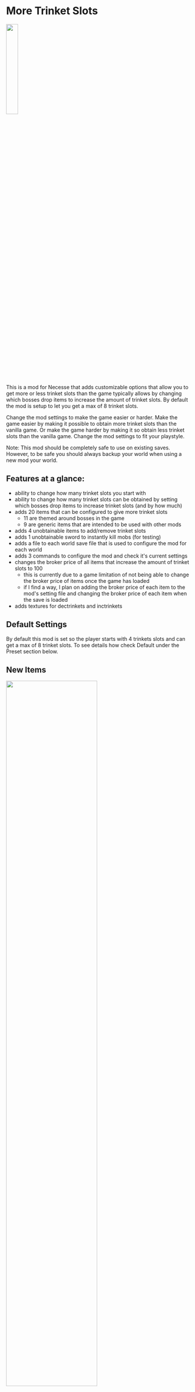 # More Trinket Slots
<img src="https://github.com/project-curiosity/MoreTrinketSlots/blob/main/src/main/resources/preview.png" width=25% height=25%><br>
This is a mod for Necesse that adds customizable options that allow you to get more or less trinket slots than the game typically allows by changing which bosses drop items to increase the amount of trinket slots. By default the mod is setup to let you get a max of 8 trinket slots.

Change the mod settings to make the game easier or harder. Make the game easier by making it possible to obtain more trinket slots than the vanilla game. Or make the game harder by making it so obtain less trinket slots than the vanilla game. Change the mod settings to fit your playstyle.

Note: This mod should be completely safe to use on existing saves. However, to be safe you should always backup your world when using a new mod your world.

## Features at a glance:
- ability to change how many trinket slots you start with
- ability to change how many trinket slots can be obtained by setting which bosses drop items to increase trinket slots (and by how much)
- adds 20 items that can be configured to give more trinket slots
  - 11 are themed around bosses in the game
  - 9 are generic items that are intended to be used with other mods
- adds 4 unobtainable items to add/remove trinket slots
- adds 1 unobtainable sword to instantly kill mobs (for testing)
- adds a file to each world save file that is used to configure the mod for each world
- adds 3 commands to configure the mod and check it's current settings
- changes the broker price of all items that increase the amount of trinket slots to 100
  - this is currently due to a game limitation of not being able to change the broker price of items once the game has loaded
  - if I find a way, I plan on adding the broker price of each item to the mod's setting file and changing the broker price of each item when the save is loaded
- adds textures for dectrinkets and inctrinkets

## Default Settings
By default this mod is set so the player starts with 4 trinkets slots and can get a max of 8 trinket slots. To see details how check Default under the Preset section below.

## New Items
<img src="https://github.com/project-curiosity/MoreTrinketSlots/blob/main/src/main/images/allitems.png" width=70% height=70%><br>
These are the names of the items in the order they appear in the image above:
- Belt Clip, Spider Leg Keychain, Protective Case, Pocket Protector, Belt Bag, Trinket Pouch, Charm Bracelet
- Swamp Fruit, Dragon Satchel, Dry Bag, Sling Bag, How To Hold More Trinkets: Vol. 1-3
- How To Hold More Trinkets: Vol. 4-9
- moretrinketslots_dectrinkets10, moretrinketslots_dectrinkets5, dectrinkets, inctrinkets, moretrinketslots_inctrinkets5, moretrinketslots_inctrinkets10, Test Sword

## Commands
This mod adds 3 commands:

### `MTS.info <slots/bosses/items/all>`
- Outputs information about the mod's settings to chat for the user.
- Permission Level: User
- 4 Parameter Options
  - `slots`
    - tells the user the trinket slots they start with and the max amount they can get
  - `bosses`
    - tell the user which bosses drop items to increase trinket slots and their condition for doing so
  - `items`
    - tells the user all the items that increase trinket slots and how much slots they give
  - `all`
    - tells the user the slots, bosses, and items information

### `MTS.trinketslots <player/all/online/offline> <set/reset/max/adjust> <new amount>`
- Used to change the amount of trinket slots for the target.
- Permission Level: Owner
- Note: Items in trinket slots that are remove because of this will be lost.
- 4 options for who to target:
  - `player`
    - a specified online player, cannot target offline player
  - `offline`
    - all players who are currently offline
    - Note: Trinket slots for offline players can only be edited if the server does not allow outside characters.
  - `online`
      - all players who are currently online
  - `all`
      - every player that has ever joined the server
- 4 options for how to change trinket slots size
  - `set`
      - sets the target's trinket slot size to the specified new amount
  - `reset`
    - sets the target's trinket slot size to the initial trinket slots setting
  - `max`
    - sets the target's trinket slot size to the max possible based on the settings for the boss drops and items
  - `adjust`
    - changes the target's trinket slot size to be within the initial starting size and max possible size
      - if the target has less than the initial starting size they will be set the initial starting size
      - if the target has more than the max size they will be set to the max size
      - if the target's trinket slot size is between the initial and max size their trinket slot size will not change
- optional new amount parameter 
  - only used by `set` option

### `MTS.loadpreset <default/vanilla/nogain/zerotohero> <subpreset number>`
- Changes the mod settings to a built-in preset.
- Permission Level: Owner
- Note: When changing presets it is recommended to use `MTS.trinketslots all adjust` or `MTS.trinketslots all reset` to ensure all players have a trinket slot amount that fits within the preset's restrictions.
- 4 preset options
  - `default`
  - `vanilla`
  - `nogain`
  - `zerotohero`
  - These presets are explained below but for specific can be found below in the Presets section.
- optional `subpreset number` parameter
  - This parameter is used by `nogain` and `zerotohero` to get slightly different variations of these presets.

## Presets

### Default (default)
Changes the game to make it possible to get 8 trinket slots.
- Empty Pendant
  - Dropped By: Void Wizard
  - Sets trinket slots to 5
- Pocket Protector
  - Dropped By: Ancient Vulture
  - Sets trinket slots to 6
- Charm Bracelet
  - Dropped By: Cryo Queen
  - Sets trinket slots to 7
- Fallen Wizard
  - Dropped By: Wizard Socket
  - Sets trinket slots to 8

### Vanilla (vanilla)
Preset that uses the same exact settings as the base game so you get a "vanilla" experience. Useful if you want access to the commands to change slots but don't want to actually change the game.

### No Gain (nogain)
Players can not gain more trinket slots, what they start with is what they get. Removes all boss drops that give trinket slots and changes items to give no slots. By default it is set to 4 trinket slots but you can use the optional `subpreset number` parameter to set the amount of trinket slots you get. For example you could use `MTS.loadpreset nogain 1` so players only have 1 trinket slot and there are no drops to get more.

### Zero to Hero (zerotohero)
Players start with 0 trinket slots and more bosses drop items to increase trinket slot size. There are six sub presets for this that can be chosen by entering 4, 6, 8, 10, 11, or 12 for the optional `subpreset number` parameter. These change drops so the max slots that can be obtained are 4, 6, 8, 10, 11, or 12. By default it choses the 6 preset. The subpresets are shown below.

#### 4
- Belt Clip
  - Dropped By: Evil's Protector
  - Sets trinket slots to 1
- Protective Case
  - Dropped By: Swamp Guardian
  - Sets trinket slots to 2
- Charm Bracelet
  - Dropped By: Cryo Queen
  - Sets trinket slots to 3
- Wizard Socket
  - Dropped By: Fallen Wizard
  - Sets trinket slots to 4

#### 6
- Belt Clip
  - Dropped By: Evil's Protector
  - Sets trinket slots to 1
- Empty Pendant
  - Dropped By: Void Wizard
  - Sets trinket slots to 2
- Pocket Protector
  - Dropped By: Ancient Vulture
  - Sets trinket slots to 3
- Trinket Pouch
  - Dropped By: Reaper
  - Sets trinket slots to 4
- Swamp Fruit
  - Dropped By: Pest Warden
  - Sets trinket slots to 5
- Wizard Socket
  - Dropped By: Fallen Wizard
  - Sets trinket slots to 6

#### 8
Makes is so about every other boss pre Fallen Wizard drops an item to increase trinket slots by 1.
- Belt Clip
  - Dropped By: Evil's Protector
  - Sets trinket slots to 1
- Spider Leg Keychain
  - Dropped By: Queen Spider
  - Sets trinket slots to 2
- Empty Pendant
  - Dropped By: Void Wizard
  - Sets trinket slots to 3
- Protective Case
  - Dropped By: Swamp Guardian
  - Sets trinket slots to 4
- Pocket Protector
  - Dropped By: Ancient Vulture
  - Sets trinket slots to 5
- Trinket Pouch
  - Dropped By: Reaper
  - Sets trinket slots to 6
- Swamp Fruit
  - Dropped By: Pest Warden
  - Sets trinket slots to 7
- Wizard Socket
  - Dropped By: Fallen Wizard
  - Sets trinket slots to 8

#### 10/11/12
Makes it so basically every boss drops an item to increase trinket slots by one. 11 and 12 are the same as the 10 preset except they include drops for the post Fallen Wizard bosses.
- Belt Clip
  - Dropped By: Evil's Protector
  - Sets trinket slots to 1
- Spider Leg Keychain
  - Dropped By: Queen Spider
  - Sets trinket slots to 2
- Empty Pendant
  - Dropped By: Void Wizard
  - Sets trinket slots to 3
- Protective Case
  - Dropped By: Swamp Guardian
  - Sets trinket slots to 4
- Pocket Protector
  - Dropped By: Ancient Vulture
  - Sets trinket slots to 5
- Trinket Pouch
  - Dropped By: Reaper
  - Sets trinket slots to 6
- Charm Bracelet
  - Dropped By: Cryo Queen
  - Sets trinket slots to 7
- Swamp Fruit
  - Dropped By: Pest Warden
  - Sets trinket slots to 8
- Dragon Satchel
  - Dropped By: Sage and Grit
  - Sets trinket slots to 9
- Wizard Socket
  - Dropped By: Fallen Wizard
  - Sets trinket slots to 10

If 11 or 12 is chosen there is also:
- Dry Bag
  - Dropped By: Mother Slime
  - Sets trinket slots to 11

If 12 is chosen there is also:
- Sling Bag
  - Dropped By: Night Swarm
  - Sets trinket slots to 12

## Settings File
You can configure the mod yourself by modifying the settings file that it creates. This mod creates a file called `mtsSettings.cfg` in each save file. This file is used to load settings for this mod. This makes it so each save file can have their own settings. Save files on windows can be found at `C:\Users\Your Username\AppData\Roaming\Necesse\saves`. Save files are stored as zip files, so to edit the settings file you will need an application to view and edit files inside zip files. When viewing the file it should look something like this:
```
MORETRINKETSLOTS = {
	initialSlots = 4,
	bossdrops = {
		fallenwizard = {
			itemID = wizardsocket,
			minSlots = 6,
			maxSlots = 6,
			increment = 1
		},
		voidwizard = {
			itemID = emptypendant,
			minSlots = 5,
			maxSlots = 5,
			increment = 1
		}
	}
}
```
- `initialSlots` is the amount of slots players should start with
- `bossdrops` is a list of each boss that drops items and each listing has details about that item that drops from them
- `itemID` is the itemID of the item that should drop from the boss
- `minSlots` is the lowest amount of slots the item will ever set the player to
  - in the example above the wizard socket will always set the players trinket slots to 6 when they are below or at 5
- `maxSlots` the maximum amount of slots that the can item can give and is also used for the condition for the boss drop
  - if the player is under the `maxSlots` then the item will drop from the boss
  - if the player is at or above `maxSlots` the item will not drop
  - this can be set to -1, or any negative number, if you want there to be no limit on the uses of the item
- `increment` is the amount of slots the item gives each time it is used
  - if adding the increment to you current slots would put you over `maxSlots` the mod will just set you to `maxSlots` instead

Items can be used multiple times in the list but mod will combine the instances to determine how the item works. The item will use the smallest `minSlots`, the largest `maxSlots`, and the average of all the `increment`s. This will be the resulting behavior of the item but each bosses will still use the `maxSlots` listed for them as the condition instead of the combined `maxSlots` of the item.

### Adding a drop for a boss
Any mob with a `privateLootTable` can be given a drop to increase trinkets, even bosses from other mods. All you need to do is find the `stringID` for the mob or it's complete class name. 
Finding the `stringID` is much more simple, all you need to do is the following:
1. go into a world that has cheats enabled
   - cheats can by entering `/allowcheats` twice in the chat
2. open the cheat menu by pressing F10
3. click mobs in the cheat menu
4. search for the mob in there
   - The mobs in the list are listed under their `stringID` so if you find the mob you are looking for you have also found the name you should use in this mod's settings.
     - for example the `stringID` for Cryo Queen is: `cryoqueen`
     - for example the `stringID` for Ignis the Lord of Flames from the mod [Aspects of Alteration](https://steamcommunity.com/sharedfiles/filedetails/?id=2997987435&searchtext=) is: `aoaboss2mob`
   - the mob that is used to spawn the boss may not always be the mob that actually has the loot table that is used
   - currently I don't know why but neither `sageandgrit` or `flyingspiritsbody` work so the class name has to be used instead
     - `necesse.entity.mobs.hostile.bosses.FlyingSpiritsHead`
   - in some situations like this it may be best to find the full class name and use that instead
5. copy the name from here into the settings file

If you can't find the `stringID` or it is giving you issues you can always find the mob's full class name instead. This process in a bit more complicated so I won't go into detail but the basic steps are:
1. find the mod's or game's jar file
2. decompile it with a Java decompiler application
3. find the mob's class
4. copy the full class name
   - for example the full class name of the mob that contains the loot table for Sage and Grit is:
     - `necesse.entity.mobs.hostile.bosses.FlyingSpiritsHead`
   - for example the full name of Ignis the Lord of Flames from the mod [Aspects of Alteration](https://steamcommunity.com/sharedfiles/filedetails/?id=2997987435&searchtext=) is:
     - `AoA.examples.AoABoss2Mob`
5. paste the full class name into the settings file

Below I will list the `itemID`s from this mod and the base game that can be used. I will also list `stringID`s and full class names for bosses in the base game.

### Mod's `itemIDS`
- Belt Clip
  - `moretrinketslots_evilsprotector`
- Spider Leg Keychain
  - `moretrinketslots_queenspider`
- Empty Pendant
  - `emptypendant`
- Protective Case
  - `moretrinketslots_swampguardian`
- Pocket Protector
  - `moretrinketslots_ancientvulture`
- Belt Bag
  - `moretrinketslots_piratecaptain`
- Trinket Pouch
  - `moretrinketslots_reaper`
- Charm Bracelet
  - `moretrinketslots_cryoqueen`
- Swamp Fruit
  - `moretrinketslots_pestwarden`
- Dragon Satchel
  - `moretrinketslots_sageandgrit`
- Wizard Socket
  - `wizardsocket`
- Dry Bag
  - `moretrinketslots_motherslime`
- Sling Bag
  - `moretrinketslots_nighswarm`
- How To Hold More Trinkets: Vol. 1
  - `moretrinketslots_genericitem_1`
- . . .
- How To Hold More Trinkets: Vol. 9
  - `moretrinketslots_genericitem_9`

### Boss `stringID`s and Full Class Names
- Evil's Protector
  - `evilsprotector`
  - `necesse.entity.mobs.hostile.bosses.EvilsProtectorMob`
- Queen Spider
  - `queenspider`
  - `necesse.entity.mobs.hostile.bosses.QueenSpiderMob`
- Void Wizard
  - `voidwizard`
  - `necesse.entity.mobs.hostile.bosses.VoidWizard`
- Swamp Guardian
  - `swampguardian`
  - `necesse.entity.mobs.hostile.bosses.SwampGuardianHead`
- Ancient Vulture
  - `ancientvulture`
  - `necesse.entity.mobs.hostile.bosses.AncientVultureMob`
- Pirate Captain
  - `piratecaptain`
  - `necesse.entity.mobs.hostile.bosses.PirateCaptainMob`
- Reaper
  - `reaper`
  - `necesse.entity.mobs.hostile.bosses.ReaperMob`
- Cryo Queen
  - `cryoqueen`
  - `necesse.entity.mobs.hostile.bosses.CryoQueenMob`
- Pest Warden
  - `pestwarden`
  - `necesse.entity.mobs.hostile.bosses.PestWardenHead`
- Sage and Grit
  - `necesse.entity.mobs.hostile.bosses.FlyingSpiritsHead`
- Fallen Wizard
  - `fallenwizard`
  - `necesse.entity.mobs.hostile.bosses.FallenWizardMob`
- Mother Slime
  - `motherslime`
  - `necesse.entity.mobs.hostile.bosses.MotherSlimeMob`
- Night Swarm
  - `nightswarm`
  - `necesse.entity.mobs.hostile.bosses.NightSwarmLevelEvent`

## Download
For client use, the mod can be downloaded through the steam workshop page [here](https://steamcommunity.com/sharedfiles/filedetails/?id=3052859125).<br>
For server use, the jar file jar can be downloaded [here](https://github.com/project-curiosity/MoreTrinketSlots/releases).

## Bugs and Recommendations
Recommendations for how to improve this mod are highly recommended.
You can report bugs, suggest updates, or ask for help on github [here](https://github.com/project-curiosity/MoreTrinketSlots/issues) or on the steam workshop discussion [here](https://steamcommunity.com/workshop/filedetails/discussion/3052859125/3934517363281859481/).

## Future Updates
As of right now I consider this mod to be feature complete. This means that I do not plan on making any large changes or updates to this mod. I will primarily only update the mod to fix bugs and keep it up to date for future game updates. However, I would love to hear everyone's ideas on how I can improve the mod. If I like the idea or if the idea is requested enough I may add it into the mod. You can make suggestions on the github page [here](https://github.com/project-curiosity/MoreTrinketSlots/issues) or on the steam workshop discussion [here](https://steamcommunity.com/workshop/filedetails/discussion/3052859125/3934517363281861155/).
